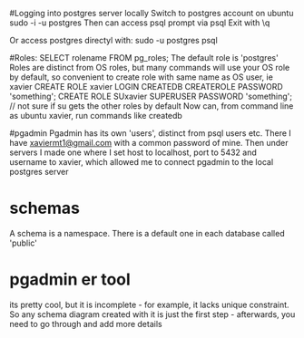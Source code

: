 #Logging into postgres server locally
Switch to postgres account on ubuntu
sudo -i -u postgres
Then can access psql prompt via
psql
Exit with \q

Or access postgres directyl with:
sudo -u postgres psql

#Roles:
SELECT rolename FROM pg_roles;
The default role is 'postgres'
Roles are distinct from OS roles, but many commands will use your OS role by default, so convenient to create role with same name as OS user, ie xavier
CREATE ROLE xavier LOGIN CREATEDB CREATEROLE PASSWORD 'something';
CREATE ROLE SUxavier SUPERUSER PASSWORD 'something'; // not sure if su gets the other roles by default
Now can, from command line as ubuntu xavier, run commands like createdb

#pgadmin
Pgadmin has its own 'users', distinct from psql users etc. There I have xaviermt1@gmail.com with a common password of mine. Then under servers I made one where I set host to localhost, port to 5432 and username to xavier, which allowed me to connect pgadmin to the local postgres server

# schemas
A schema is a namespace. There is a default one in each database called 'public'

# pgadmin er tool
its pretty cool, but it is incomplete - for example, it lacks unique constraint. So any schema diagram created with it is just the first step - afterwards, you need to go through and add more details

